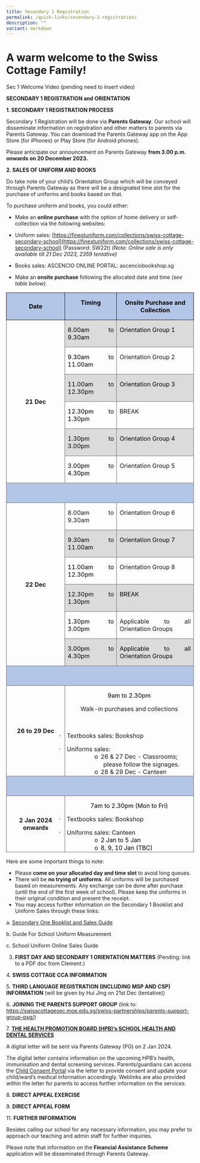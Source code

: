 ```yaml
---
title: Secondary 1 Registration
permalink: /quick-links/secondary-1-registration/
description: ""
variant: markdown
---
```



# **A warm welcome to the Swiss Cottage Family**!

Sec 1 Welcome Video (pending need to insert video)

**SECONDARY 1 REGISTRATION and ORIENTATION**

**1\. SECONDARY 1 REGISTRATION PROCESS**&nbsp;

Secondary 1 Registration will be done via **Parents Gateway**. Our school will disseminate information on registration and other matters to parents via Parents Gateway. You can download the Parents Gateway app on the App Store (for iPhones) or Play Store (for Android phones).

Please anticipate our announcement on Parents Gateway **from 3.00 p.m. onwards on 20 December 2023.**&nbsp;

**2\. SALES OF UNIFORM AND BOOKS**

Do take note of your child’s Orientation Group which will be conveyed through Parents Gateway as there will be a designated time slot for the purchase of uniforms and books based on that.

To purchase uniform and books, you could either:

*   Make an **online purchase** with the option of home delivery or self-collection via the following websites:

*   Uniform sales: [https://finestuniform.com/collections/swiss-cottage-secondary-school](https://finestuniform.com/collections/swiss-cottage-secondary-school) (Password: SW22t) _(Note: Online sale is only available till 21 Dec 2023, 2359 tentative)_
*   Books sales: ASCENCIO ONLINE PORTAL: ascenciobookshop.sg&nbsp;

*   Make an **onsite purchase** following the allocated date and time _(see table below)_.

<table style="border-collapse:collapse;border:none;mso-border-alt:solid #666666 .5pt;
 mso-border-themecolor:text1;mso-border-themetint:153;mso-yfti-tbllook:1184;
 mso-padding-alt:0in 5.4pt 0in 5.4pt" cellpadding="0" cellspacing="0" border="1" class="MsoTable15Grid4"><tbody><tr style="mso-yfti-irow:-1;mso-yfti-firstrow:yes;mso-yfti-lastfirstrow:yes"><td style="width:155.8pt;border:solid windowtext 1.0pt;mso-border-alt:
  solid windowtext .5pt;background:#B4C6E7;mso-background-themecolor:accent1;
  mso-background-themetint:102;padding:0in 5.4pt 0in 5.4pt" width="208"><p style="mso-margin-top-alt:auto;mso-margin-bottom-alt:
  auto;text-align:center;line-height:normal;mso-yfti-cnfc:5" align="center" class="MsoNormal"><b><span style="font-size:12.0pt;mso-fareast-font-family:&quot;Times New Roman&quot;;
  mso-bidi-font-family:Calibri;mso-bidi-theme-font:minor-latin;color:black;
  mso-themecolor:text1" lang="EN-GB">Date</span></b></p></td><td style="width:118.45pt;border:solid windowtext 1.0pt;
  border-left:none;mso-border-left-alt:solid windowtext .5pt;mso-border-alt:
  solid windowtext .5pt;background:#B4C6E7;mso-background-themecolor:accent1;
  mso-background-themetint:102;padding:0in 5.4pt 0in 5.4pt" valign="top" width="158"><p style="mso-margin-top-alt:auto;mso-margin-bottom-alt:
  auto;text-align:center;line-height:normal;mso-yfti-cnfc:1" align="center" class="MsoNormal"><b><span style="font-size:12.0pt;mso-fareast-font-family:&quot;Times New Roman&quot;;
  mso-bidi-font-family:Calibri;mso-bidi-theme-font:minor-latin;color:black;
  mso-themecolor:text1" lang="EN-GB">Timing</span></b></p></td><td style="width:193.25pt;border:solid windowtext 1.0pt;
  border-left:none;mso-border-left-alt:solid windowtext .5pt;mso-border-alt:
  solid windowtext .5pt;background:#B4C6E7;mso-background-themecolor:accent1;
  mso-background-themetint:102;padding:0in 5.4pt 0in 5.4pt" valign="top" width="258"><p style="mso-margin-top-alt:auto;mso-margin-bottom-alt:
  auto;text-align:center;line-height:normal;mso-yfti-cnfc:1" align="center" class="MsoNormal"><b><span style="font-size:12.0pt;mso-fareast-font-family:&quot;Times New Roman&quot;;
  mso-bidi-font-family:Calibri;mso-bidi-theme-font:minor-latin;color:black;
  mso-themecolor:text1" lang="EN-GB">Onsite Purchase and Collection</span></b></p></td></tr><tr style="mso-yfti-irow:0"><td style="width:155.8pt;border:solid #666666 1.0pt;
  mso-border-themecolor:text1;mso-border-themetint:153;border-top:none;
  mso-border-top-alt:solid windowtext .5pt;mso-border-alt:solid #666666 .5pt;
  mso-border-themecolor:text1;mso-border-themetint:153;mso-border-top-alt:solid windowtext .5pt;
  padding:0in 5.4pt 0in 5.4pt" rowspan="6" width="208"><p style="mso-margin-top-alt:auto;mso-margin-bottom-alt:
  auto;text-align:center;line-height:normal;mso-yfti-cnfc:68" align="center" class="MsoNormal"><b><span style="font-size:12.0pt;mso-fareast-font-family:&quot;Times New Roman&quot;;
  mso-bidi-font-family:Calibri;mso-bidi-theme-font:minor-latin" lang="EN-GB">21 Dec</span></b></p></td><td style="width:118.45pt;border-top:none;border-left:
  none;border-bottom:solid #666666 1.0pt;mso-border-bottom-themecolor:text1;
  mso-border-bottom-themetint:153;border-right:solid #666666 1.0pt;mso-border-right-themecolor:
  text1;mso-border-right-themetint:153;mso-border-top-alt:solid windowtext .5pt;
  mso-border-left-alt:solid #666666 .5pt;mso-border-left-themecolor:text1;
  mso-border-left-themetint:153;mso-border-alt:solid #666666 .5pt;mso-border-themecolor:
  text1;mso-border-themetint:153;mso-border-top-alt:solid windowtext .5pt;
  background:#DBDBDB;mso-background-themecolor:accent3;mso-background-themetint:
  102;padding:0in 5.4pt 0in 5.4pt" valign="top" width="158"><p style="mso-margin-top-alt:auto;mso-margin-bottom-alt:auto;
  text-align:justify;text-justify:inter-ideograph;line-height:normal;
  mso-yfti-cnfc:64" class="MsoNormal"><span style="font-size:12.0pt;mso-fareast-font-family:
  &quot;Times New Roman&quot;;mso-bidi-font-family:Calibri;mso-bidi-theme-font:minor-latin;
  color:black;mso-color-alt:windowtext" lang="EN-GB">8.00am to 9.30am</span><span style="font-size:12.0pt;mso-fareast-font-family:&quot;Times New Roman&quot;;
  mso-bidi-font-family:Calibri;mso-bidi-theme-font:minor-latin" lang="EN-GB"></span></p></td><td style="width:193.25pt;border-top:none;border-left:
  none;border-bottom:solid #666666 1.0pt;mso-border-bottom-themecolor:text1;
  mso-border-bottom-themetint:153;border-right:solid #666666 1.0pt;mso-border-right-themecolor:
  text1;mso-border-right-themetint:153;mso-border-top-alt:solid windowtext .5pt;
  mso-border-left-alt:solid #666666 .5pt;mso-border-left-themecolor:text1;
  mso-border-left-themetint:153;mso-border-alt:solid #666666 .5pt;mso-border-themecolor:
  text1;mso-border-themetint:153;mso-border-top-alt:solid windowtext .5pt;
  background:#DBDBDB;mso-background-themecolor:accent3;mso-background-themetint:
  102;padding:0in 5.4pt 0in 5.4pt" valign="top" width="258"><p style="mso-margin-top-alt:auto;mso-margin-bottom-alt:auto;
  text-align:justify;text-justify:inter-ideograph;line-height:normal;
  mso-yfti-cnfc:64" class="MsoNormal"><span style="font-size:12.0pt;mso-fareast-font-family:
  &quot;Times New Roman&quot;;mso-bidi-font-family:Calibri;mso-bidi-theme-font:minor-latin;
  color:black;mso-color-alt:windowtext" lang="EN-GB">Orientation Group 1</span><span style="font-size:12.0pt;mso-fareast-font-family:&quot;Times New Roman&quot;;
  mso-bidi-font-family:Calibri;mso-bidi-theme-font:minor-latin" lang="EN-GB"></span></p></td></tr><tr style="mso-yfti-irow:1"><td style="width:118.45pt;border-top:none;border-left:
  none;border-bottom:solid #666666 1.0pt;mso-border-bottom-themecolor:text1;
  mso-border-bottom-themetint:153;border-right:solid #666666 1.0pt;mso-border-right-themecolor:
  text1;mso-border-right-themetint:153;mso-border-top-alt:solid #666666 .5pt;
  mso-border-top-themecolor:text1;mso-border-top-themetint:153;mso-border-left-alt:
  solid #666666 .5pt;mso-border-left-themecolor:text1;mso-border-left-themetint:
  153;mso-border-alt:solid #666666 .5pt;mso-border-themecolor:text1;mso-border-themetint:
  153;padding:0in 5.4pt 0in 5.4pt" valign="top" width="158"><p style="mso-margin-top-alt:auto;mso-margin-bottom-alt:auto;
  text-align:justify;text-justify:inter-ideograph;line-height:normal" class="MsoNormal"><span style="mso-bidi-font-family:Calibri;mso-bidi-theme-font:minor-latin;
  color:black" lang="EN-GB">9.30am to 11.00am</span><span style="font-size:12.0pt;
  mso-fareast-font-family:&quot;Times New Roman&quot;;mso-bidi-font-family:Calibri;
  mso-bidi-theme-font:minor-latin" lang="EN-GB"></span></p></td><td style="width:193.25pt;border-top:none;border-left:
  none;border-bottom:solid #666666 1.0pt;mso-border-bottom-themecolor:text1;
  mso-border-bottom-themetint:153;border-right:solid #666666 1.0pt;mso-border-right-themecolor:
  text1;mso-border-right-themetint:153;mso-border-top-alt:solid #666666 .5pt;
  mso-border-top-themecolor:text1;mso-border-top-themetint:153;mso-border-left-alt:
  solid #666666 .5pt;mso-border-left-themecolor:text1;mso-border-left-themetint:
  153;mso-border-alt:solid #666666 .5pt;mso-border-themecolor:text1;mso-border-themetint:
  153;padding:0in 5.4pt 0in 5.4pt" valign="top" width="258"><p style="mso-margin-top-alt:auto;mso-margin-bottom-alt:auto;
  text-align:justify;text-justify:inter-ideograph;line-height:normal" class="MsoNormal"><span style="font-size:12.0pt;mso-fareast-font-family:&quot;Times New Roman&quot;;
  mso-bidi-font-family:Calibri;mso-bidi-theme-font:minor-latin" lang="EN-GB">Orientation Group 2</span></p></td></tr><tr style="mso-yfti-irow:2"><td style="width:118.45pt;border-top:none;border-left:
  none;border-bottom:solid #666666 1.0pt;mso-border-bottom-themecolor:text1;
  mso-border-bottom-themetint:153;border-right:solid #666666 1.0pt;mso-border-right-themecolor:
  text1;mso-border-right-themetint:153;mso-border-top-alt:solid #666666 .5pt;
  mso-border-top-themecolor:text1;mso-border-top-themetint:153;mso-border-left-alt:
  solid #666666 .5pt;mso-border-left-themecolor:text1;mso-border-left-themetint:
  153;mso-border-alt:solid #666666 .5pt;mso-border-themecolor:text1;mso-border-themetint:
  153;background:#DBDBDB;mso-background-themecolor:accent3;mso-background-themetint:
  102;padding:0in 5.4pt 0in 5.4pt" valign="top" width="158"><p style="mso-margin-top-alt:auto;mso-margin-bottom-alt:auto;
  text-align:justify;text-justify:inter-ideograph;line-height:normal;
  mso-yfti-cnfc:64" class="MsoNormal"><span style="mso-bidi-font-family:Calibri;
  mso-bidi-theme-font:minor-latin;color:black" lang="EN-GB">11.00am to 12.30pm</span><span style="font-size:12.0pt;mso-fareast-font-family:&quot;Times New Roman&quot;;
  mso-bidi-font-family:Calibri;mso-bidi-theme-font:minor-latin" lang="EN-GB"></span></p></td><td style="width:193.25pt;border-top:none;border-left:
  none;border-bottom:solid #666666 1.0pt;mso-border-bottom-themecolor:text1;
  mso-border-bottom-themetint:153;border-right:solid #666666 1.0pt;mso-border-right-themecolor:
  text1;mso-border-right-themetint:153;mso-border-top-alt:solid #666666 .5pt;
  mso-border-top-themecolor:text1;mso-border-top-themetint:153;mso-border-left-alt:
  solid #666666 .5pt;mso-border-left-themecolor:text1;mso-border-left-themetint:
  153;mso-border-alt:solid #666666 .5pt;mso-border-themecolor:text1;mso-border-themetint:
  153;background:#DBDBDB;mso-background-themecolor:accent3;mso-background-themetint:
  102;padding:0in 5.4pt 0in 5.4pt" valign="top" width="258"><p style="mso-margin-top-alt:auto;mso-margin-bottom-alt:auto;
  text-align:justify;text-justify:inter-ideograph;line-height:normal;
  mso-yfti-cnfc:64" class="MsoNormal"><span style="font-size:12.0pt;mso-fareast-font-family:
  &quot;Times New Roman&quot;;mso-bidi-font-family:Calibri;mso-bidi-theme-font:minor-latin;
  color:black;mso-color-alt:windowtext" lang="EN-GB">Orientation Group 3</span><span style="font-size:12.0pt;mso-fareast-font-family:&quot;Times New Roman&quot;;
  mso-bidi-font-family:Calibri;mso-bidi-theme-font:minor-latin" lang="EN-GB"></span></p></td></tr><tr style="mso-yfti-irow:3"><td style="width:118.45pt;border-top:none;border-left:
  none;border-bottom:solid #666666 1.0pt;mso-border-bottom-themecolor:text1;
  mso-border-bottom-themetint:153;border-right:solid #666666 1.0pt;mso-border-right-themecolor:
  text1;mso-border-right-themetint:153;mso-border-top-alt:solid #666666 .5pt;
  mso-border-top-themecolor:text1;mso-border-top-themetint:153;mso-border-left-alt:
  solid #666666 .5pt;mso-border-left-themecolor:text1;mso-border-left-themetint:
  153;mso-border-alt:solid #666666 .5pt;mso-border-themecolor:text1;mso-border-themetint:
  153;padding:0in 5.4pt 0in 5.4pt" valign="top" width="158"><p style="mso-margin-top-alt:auto;mso-margin-bottom-alt:auto;
  text-align:justify;text-justify:inter-ideograph;line-height:normal" class="MsoNormal"><span style="mso-bidi-font-family:Calibri;mso-bidi-theme-font:minor-latin;
  color:black" lang="EN-GB">12.30pm to 1.30pm</span><span style="font-size:12.0pt;
  mso-fareast-font-family:&quot;Times New Roman&quot;;mso-bidi-font-family:Calibri;
  mso-bidi-theme-font:minor-latin" lang="EN-GB"></span></p></td><td style="width:193.25pt;border-top:none;border-left:
  none;border-bottom:solid #666666 1.0pt;mso-border-bottom-themecolor:text1;
  mso-border-bottom-themetint:153;border-right:solid #666666 1.0pt;mso-border-right-themecolor:
  text1;mso-border-right-themetint:153;mso-border-top-alt:solid #666666 .5pt;
  mso-border-top-themecolor:text1;mso-border-top-themetint:153;mso-border-left-alt:
  solid #666666 .5pt;mso-border-left-themecolor:text1;mso-border-left-themetint:
  153;mso-border-alt:solid #666666 .5pt;mso-border-themecolor:text1;mso-border-themetint:
  153;padding:0in 5.4pt 0in 5.4pt" valign="top" width="258"><p style="mso-margin-top-alt:auto;mso-margin-bottom-alt:auto;
  text-align:justify;text-justify:inter-ideograph;line-height:normal" class="MsoNormal"><span style="font-size:12.0pt;mso-fareast-font-family:&quot;Times New Roman&quot;;
  mso-bidi-font-family:Calibri;mso-bidi-theme-font:minor-latin" lang="EN-GB">BREAK</span></p></td></tr><tr style="mso-yfti-irow:4"><td style="width:118.45pt;border-top:none;border-left:
  none;border-bottom:solid #666666 1.0pt;mso-border-bottom-themecolor:text1;
  mso-border-bottom-themetint:153;border-right:solid #666666 1.0pt;mso-border-right-themecolor:
  text1;mso-border-right-themetint:153;mso-border-top-alt:solid #666666 .5pt;
  mso-border-top-themecolor:text1;mso-border-top-themetint:153;mso-border-left-alt:
  solid #666666 .5pt;mso-border-left-themecolor:text1;mso-border-left-themetint:
  153;mso-border-alt:solid #666666 .5pt;mso-border-themecolor:text1;mso-border-themetint:
  153;background:#DBDBDB;mso-background-themecolor:accent3;mso-background-themetint:
  102;padding:0in 5.4pt 0in 5.4pt" valign="top" width="158"><p style="mso-margin-top-alt:auto;mso-margin-bottom-alt:auto;
  text-align:justify;text-justify:inter-ideograph;line-height:normal;
  mso-yfti-cnfc:64" class="MsoNormal"><span style="mso-bidi-font-family:Calibri;
  mso-bidi-theme-font:minor-latin;color:black" lang="EN-GB">1.30pm to 3.00pm</span><span style="font-size:12.0pt;mso-fareast-font-family:&quot;Times New Roman&quot;;
  mso-bidi-font-family:Calibri;mso-bidi-theme-font:minor-latin" lang="EN-GB"></span></p></td><td style="width:193.25pt;border-top:none;border-left:
  none;border-bottom:solid #666666 1.0pt;mso-border-bottom-themecolor:text1;
  mso-border-bottom-themetint:153;border-right:solid #666666 1.0pt;mso-border-right-themecolor:
  text1;mso-border-right-themetint:153;mso-border-top-alt:solid #666666 .5pt;
  mso-border-top-themecolor:text1;mso-border-top-themetint:153;mso-border-left-alt:
  solid #666666 .5pt;mso-border-left-themecolor:text1;mso-border-left-themetint:
  153;mso-border-alt:solid #666666 .5pt;mso-border-themecolor:text1;mso-border-themetint:
  153;background:#DBDBDB;mso-background-themecolor:accent3;mso-background-themetint:
  102;padding:0in 5.4pt 0in 5.4pt" valign="top" width="258"><p style="mso-margin-top-alt:auto;mso-margin-bottom-alt:auto;
  text-align:justify;text-justify:inter-ideograph;line-height:normal;
  mso-yfti-cnfc:64" class="MsoNormal"><span style="font-size:12.0pt;mso-fareast-font-family:
  &quot;Times New Roman&quot;;mso-bidi-font-family:Calibri;mso-bidi-theme-font:minor-latin;
  color:black;mso-color-alt:windowtext" lang="EN-GB">Orientation Group 4</span><span style="font-size:12.0pt;mso-fareast-font-family:&quot;Times New Roman&quot;;
  mso-bidi-font-family:Calibri;mso-bidi-theme-font:minor-latin" lang="EN-GB"></span></p></td></tr><tr style="mso-yfti-irow:5"><td style="width:118.45pt;border-top:none;border-left:
  none;border-bottom:solid #666666 1.0pt;mso-border-bottom-themecolor:text1;
  mso-border-bottom-themetint:153;border-right:solid #666666 1.0pt;mso-border-right-themecolor:
  text1;mso-border-right-themetint:153;mso-border-top-alt:solid #666666 .5pt;
  mso-border-top-themecolor:text1;mso-border-top-themetint:153;mso-border-left-alt:
  solid #666666 .5pt;mso-border-left-themecolor:text1;mso-border-left-themetint:
  153;mso-border-alt:solid #666666 .5pt;mso-border-themecolor:text1;mso-border-themetint:
  153;padding:0in 5.4pt 0in 5.4pt" valign="top" width="158"><p style="mso-margin-top-alt:auto;mso-margin-bottom-alt:auto;
  text-align:justify;text-justify:inter-ideograph;line-height:normal" class="MsoNormal"><span style="mso-bidi-font-family:Calibri;mso-bidi-theme-font:minor-latin;
  color:black" lang="EN-GB">3.00pm to 4.30pm</span><span style="font-size:12.0pt;
  mso-fareast-font-family:&quot;Times New Roman&quot;;mso-bidi-font-family:Calibri;
  mso-bidi-theme-font:minor-latin" lang="EN-GB"></span></p></td><td style="width:193.25pt;border-top:none;border-left:
  none;border-bottom:solid #666666 1.0pt;mso-border-bottom-themecolor:text1;
  mso-border-bottom-themetint:153;border-right:solid #666666 1.0pt;mso-border-right-themecolor:
  text1;mso-border-right-themetint:153;mso-border-top-alt:solid #666666 .5pt;
  mso-border-top-themecolor:text1;mso-border-top-themetint:153;mso-border-left-alt:
  solid #666666 .5pt;mso-border-left-themecolor:text1;mso-border-left-themetint:
  153;mso-border-alt:solid #666666 .5pt;mso-border-themecolor:text1;mso-border-themetint:
  153;padding:0in 5.4pt 0in 5.4pt" valign="top" width="258"><p style="mso-margin-top-alt:auto;mso-margin-bottom-alt:auto;
  text-align:justify;text-justify:inter-ideograph;line-height:normal" class="MsoNormal"><span style="font-size:12.0pt;mso-fareast-font-family:&quot;Times New Roman&quot;;
  mso-bidi-font-family:Calibri;mso-bidi-theme-font:minor-latin" lang="EN-GB">Orientation Group 5</span></p></td></tr><tr style="mso-yfti-irow:6"><td style="width:467.5pt;border:solid #666666 1.0pt;
  mso-border-themecolor:text1;mso-border-themetint:153;border-top:none;
  mso-border-top-alt:solid #666666 .5pt;mso-border-top-themecolor:text1;
  mso-border-top-themetint:153;mso-border-alt:solid #666666 .5pt;mso-border-themecolor:
  text1;mso-border-themetint:153;background:#B4C6E7;mso-background-themecolor:
  accent1;mso-background-themetint:102;padding:0in 5.4pt 0in 5.4pt" colspan="3" width="623"><p style="mso-margin-top-alt:auto;mso-margin-bottom-alt:
  auto;text-align:center;line-height:normal;mso-yfti-cnfc:68" align="center" class="MsoNormal"><b><span style="font-size:12.0pt;mso-fareast-font-family:&quot;Times New Roman&quot;;
  mso-bidi-font-family:Calibri;mso-bidi-theme-font:minor-latin" lang="EN-GB">&nbsp;</span></b></p></td></tr><tr style="mso-yfti-irow:7"><td style="width:155.8pt;border:solid #666666 1.0pt;
  mso-border-themecolor:text1;mso-border-themetint:153;border-top:none;
  mso-border-top-alt:solid #666666 .5pt;mso-border-top-themecolor:text1;
  mso-border-top-themetint:153;mso-border-alt:solid #666666 .5pt;mso-border-themecolor:
  text1;mso-border-themetint:153;padding:0in 5.4pt 0in 5.4pt" rowspan="6" width="208"><p style="mso-margin-top-alt:auto;mso-margin-bottom-alt:
  auto;text-align:center;line-height:normal;mso-yfti-cnfc:4" align="center" class="MsoNormal"><b><span style="font-size:12.0pt;mso-fareast-font-family:&quot;Times New Roman&quot;;
  mso-bidi-font-family:Calibri;mso-bidi-theme-font:minor-latin" lang="EN-GB">22 Dec</span></b></p></td><td style="width:118.45pt;border-top:none;border-left:
  none;border-bottom:solid #666666 1.0pt;mso-border-bottom-themecolor:text1;
  mso-border-bottom-themetint:153;border-right:solid #666666 1.0pt;mso-border-right-themecolor:
  text1;mso-border-right-themetint:153;mso-border-top-alt:solid #666666 .5pt;
  mso-border-top-themecolor:text1;mso-border-top-themetint:153;mso-border-left-alt:
  solid #666666 .5pt;mso-border-left-themecolor:text1;mso-border-left-themetint:
  153;mso-border-alt:solid #666666 .5pt;mso-border-themecolor:text1;mso-border-themetint:
  153;padding:0in 5.4pt 0in 5.4pt" valign="top" width="158"><p style="mso-margin-top-alt:auto;mso-margin-bottom-alt:auto;
  text-align:justify;text-justify:inter-ideograph;line-height:normal" class="MsoNormal"><span style="font-size:12.0pt;mso-fareast-font-family:&quot;Times New Roman&quot;;
  mso-bidi-font-family:Calibri;mso-bidi-theme-font:minor-latin" lang="EN-GB">8.00am to 9.30am</span></p></td><td style="width:193.25pt;border-top:none;border-left:
  none;border-bottom:solid #666666 1.0pt;mso-border-bottom-themecolor:text1;
  mso-border-bottom-themetint:153;border-right:solid #666666 1.0pt;mso-border-right-themecolor:
  text1;mso-border-right-themetint:153;mso-border-top-alt:solid #666666 .5pt;
  mso-border-top-themecolor:text1;mso-border-top-themetint:153;mso-border-left-alt:
  solid #666666 .5pt;mso-border-left-themecolor:text1;mso-border-left-themetint:
  153;mso-border-alt:solid #666666 .5pt;mso-border-themecolor:text1;mso-border-themetint:
  153;padding:0in 5.4pt 0in 5.4pt" valign="top" width="258"><p style="mso-margin-top-alt:auto;mso-margin-bottom-alt:auto;
  text-align:justify;text-justify:inter-ideograph;line-height:normal" class="MsoNormal"><span style="font-size:12.0pt;mso-fareast-font-family:&quot;Times New Roman&quot;;
  mso-bidi-font-family:Calibri;mso-bidi-theme-font:minor-latin" lang="EN-GB">Orientation Group 6</span></p></td></tr><tr style="mso-yfti-irow:8"><td style="width:118.45pt;border-top:none;border-left:
  none;border-bottom:solid #666666 1.0pt;mso-border-bottom-themecolor:text1;
  mso-border-bottom-themetint:153;border-right:solid #666666 1.0pt;mso-border-right-themecolor:
  text1;mso-border-right-themetint:153;mso-border-top-alt:solid #666666 .5pt;
  mso-border-top-themecolor:text1;mso-border-top-themetint:153;mso-border-left-alt:
  solid #666666 .5pt;mso-border-left-themecolor:text1;mso-border-left-themetint:
  153;mso-border-alt:solid #666666 .5pt;mso-border-themecolor:text1;mso-border-themetint:
  153;background:#DBDBDB;mso-background-themecolor:accent3;mso-background-themetint:
  102;padding:0in 5.4pt 0in 5.4pt" valign="top" width="158"><p style="mso-margin-top-alt:auto;mso-margin-bottom-alt:auto;
  text-align:justify;text-justify:inter-ideograph;line-height:normal;
  mso-yfti-cnfc:64" class="MsoNormal"><span style="mso-bidi-font-family:Calibri;
  mso-bidi-theme-font:minor-latin;color:black" lang="EN-GB">9.30am to 11.00am</span><span style="font-size:12.0pt;mso-fareast-font-family:&quot;Times New Roman&quot;;
  mso-bidi-font-family:Calibri;mso-bidi-theme-font:minor-latin" lang="EN-GB"></span></p></td><td style="width:193.25pt;border-top:none;border-left:
  none;border-bottom:solid #666666 1.0pt;mso-border-bottom-themecolor:text1;
  mso-border-bottom-themetint:153;border-right:solid #666666 1.0pt;mso-border-right-themecolor:
  text1;mso-border-right-themetint:153;mso-border-top-alt:solid #666666 .5pt;
  mso-border-top-themecolor:text1;mso-border-top-themetint:153;mso-border-left-alt:
  solid #666666 .5pt;mso-border-left-themecolor:text1;mso-border-left-themetint:
  153;mso-border-alt:solid #666666 .5pt;mso-border-themecolor:text1;mso-border-themetint:
  153;background:#DBDBDB;mso-background-themecolor:accent3;mso-background-themetint:
  102;padding:0in 5.4pt 0in 5.4pt" valign="top" width="258"><p style="mso-margin-top-alt:auto;mso-margin-bottom-alt:auto;
  text-align:justify;text-justify:inter-ideograph;line-height:normal;
  mso-yfti-cnfc:64" class="MsoNormal"><span style="font-size:12.0pt;mso-fareast-font-family:
  &quot;Times New Roman&quot;;mso-bidi-font-family:Calibri;mso-bidi-theme-font:minor-latin;
  color:black;mso-color-alt:windowtext" lang="EN-GB">Orientation Group 7</span><span style="font-size:12.0pt;mso-fareast-font-family:&quot;Times New Roman&quot;;
  mso-bidi-font-family:Calibri;mso-bidi-theme-font:minor-latin" lang="EN-GB"></span></p></td></tr><tr style="mso-yfti-irow:9"><td style="width:118.45pt;border-top:none;border-left:
  none;border-bottom:solid #666666 1.0pt;mso-border-bottom-themecolor:text1;
  mso-border-bottom-themetint:153;border-right:solid #666666 1.0pt;mso-border-right-themecolor:
  text1;mso-border-right-themetint:153;mso-border-top-alt:solid #666666 .5pt;
  mso-border-top-themecolor:text1;mso-border-top-themetint:153;mso-border-left-alt:
  solid #666666 .5pt;mso-border-left-themecolor:text1;mso-border-left-themetint:
  153;mso-border-alt:solid #666666 .5pt;mso-border-themecolor:text1;mso-border-themetint:
  153;padding:0in 5.4pt 0in 5.4pt" valign="top" width="158"><p style="mso-margin-top-alt:auto;mso-margin-bottom-alt:auto;
  text-align:justify;text-justify:inter-ideograph;line-height:normal" class="MsoNormal"><span style="mso-bidi-font-family:Calibri;mso-bidi-theme-font:minor-latin;
  color:black" lang="EN-GB">11.00am to 12.30pm</span><span style="font-size:12.0pt;
  mso-fareast-font-family:&quot;Times New Roman&quot;;mso-bidi-font-family:Calibri;
  mso-bidi-theme-font:minor-latin" lang="EN-GB"></span></p></td><td style="width:193.25pt;border-top:none;border-left:
  none;border-bottom:solid #666666 1.0pt;mso-border-bottom-themecolor:text1;
  mso-border-bottom-themetint:153;border-right:solid #666666 1.0pt;mso-border-right-themecolor:
  text1;mso-border-right-themetint:153;mso-border-top-alt:solid #666666 .5pt;
  mso-border-top-themecolor:text1;mso-border-top-themetint:153;mso-border-left-alt:
  solid #666666 .5pt;mso-border-left-themecolor:text1;mso-border-left-themetint:
  153;mso-border-alt:solid #666666 .5pt;mso-border-themecolor:text1;mso-border-themetint:
  153;padding:0in 5.4pt 0in 5.4pt" valign="top" width="258"><p style="mso-margin-top-alt:auto;mso-margin-bottom-alt:auto;
  text-align:justify;text-justify:inter-ideograph;line-height:normal" class="MsoNormal"><span style="font-size:12.0pt;mso-fareast-font-family:&quot;Times New Roman&quot;;
  mso-bidi-font-family:Calibri;mso-bidi-theme-font:minor-latin" lang="EN-GB">Orientation Group 8</span></p></td></tr><tr style="mso-yfti-irow:10"><td style="width:118.45pt;border-top:none;border-left:
  none;border-bottom:solid #666666 1.0pt;mso-border-bottom-themecolor:text1;
  mso-border-bottom-themetint:153;border-right:solid #666666 1.0pt;mso-border-right-themecolor:
  text1;mso-border-right-themetint:153;mso-border-top-alt:solid #666666 .5pt;
  mso-border-top-themecolor:text1;mso-border-top-themetint:153;mso-border-left-alt:
  solid #666666 .5pt;mso-border-left-themecolor:text1;mso-border-left-themetint:
  153;mso-border-alt:solid #666666 .5pt;mso-border-themecolor:text1;mso-border-themetint:
  153;background:#DBDBDB;mso-background-themecolor:accent3;mso-background-themetint:
  102;padding:0in 5.4pt 0in 5.4pt" valign="top" width="158"><p style="mso-margin-top-alt:auto;mso-margin-bottom-alt:auto;
  text-align:justify;text-justify:inter-ideograph;line-height:normal;
  mso-yfti-cnfc:64" class="MsoNormal"><span style="mso-bidi-font-family:Calibri;
  mso-bidi-theme-font:minor-latin;color:black" lang="EN-GB">12.30pm to 1.30pm</span><span style="font-size:12.0pt;mso-fareast-font-family:&quot;Times New Roman&quot;;
  mso-bidi-font-family:Calibri;mso-bidi-theme-font:minor-latin" lang="EN-GB"></span></p></td><td style="width:193.25pt;border-top:none;border-left:
  none;border-bottom:solid #666666 1.0pt;mso-border-bottom-themecolor:text1;
  mso-border-bottom-themetint:153;border-right:solid #666666 1.0pt;mso-border-right-themecolor:
  text1;mso-border-right-themetint:153;mso-border-top-alt:solid #666666 .5pt;
  mso-border-top-themecolor:text1;mso-border-top-themetint:153;mso-border-left-alt:
  solid #666666 .5pt;mso-border-left-themecolor:text1;mso-border-left-themetint:
  153;mso-border-alt:solid #666666 .5pt;mso-border-themecolor:text1;mso-border-themetint:
  153;background:#DBDBDB;mso-background-themecolor:accent3;mso-background-themetint:
  102;padding:0in 5.4pt 0in 5.4pt" valign="top" width="258"><p style="mso-margin-top-alt:auto;mso-margin-bottom-alt:auto;
  text-align:justify;text-justify:inter-ideograph;line-height:normal;
  mso-yfti-cnfc:64" class="MsoNormal"><span style="font-size:12.0pt;mso-fareast-font-family:
  &quot;Times New Roman&quot;;mso-bidi-font-family:Calibri;mso-bidi-theme-font:minor-latin;
  color:black;mso-color-alt:windowtext" lang="EN-GB">BREAK</span><span style="font-size:12.0pt;mso-fareast-font-family:&quot;Times New Roman&quot;;mso-bidi-font-family:
  Calibri;mso-bidi-theme-font:minor-latin" lang="EN-GB"></span></p></td></tr><tr style="mso-yfti-irow:11"><td style="width:118.45pt;border-top:none;border-left:
  none;border-bottom:solid #666666 1.0pt;mso-border-bottom-themecolor:text1;
  mso-border-bottom-themetint:153;border-right:solid #666666 1.0pt;mso-border-right-themecolor:
  text1;mso-border-right-themetint:153;mso-border-top-alt:solid #666666 .5pt;
  mso-border-top-themecolor:text1;mso-border-top-themetint:153;mso-border-left-alt:
  solid #666666 .5pt;mso-border-left-themecolor:text1;mso-border-left-themetint:
  153;mso-border-alt:solid #666666 .5pt;mso-border-themecolor:text1;mso-border-themetint:
  153;padding:0in 5.4pt 0in 5.4pt" valign="top" width="158"><p style="mso-margin-top-alt:auto;mso-margin-bottom-alt:auto;
  text-align:justify;text-justify:inter-ideograph;line-height:normal" class="MsoNormal"><span style="mso-bidi-font-family:Calibri;mso-bidi-theme-font:minor-latin;
  color:black" lang="EN-GB">1.30pm to 3.00pm</span><span style="font-size:12.0pt;
  mso-fareast-font-family:&quot;Times New Roman&quot;;mso-bidi-font-family:Calibri;
  mso-bidi-theme-font:minor-latin" lang="EN-GB"></span></p></td><td style="width:193.25pt;border-top:none;border-left:
  none;border-bottom:solid #666666 1.0pt;mso-border-bottom-themecolor:text1;
  mso-border-bottom-themetint:153;border-right:solid #666666 1.0pt;mso-border-right-themecolor:
  text1;mso-border-right-themetint:153;mso-border-top-alt:solid #666666 .5pt;
  mso-border-top-themecolor:text1;mso-border-top-themetint:153;mso-border-left-alt:
  solid #666666 .5pt;mso-border-left-themecolor:text1;mso-border-left-themetint:
  153;mso-border-alt:solid #666666 .5pt;mso-border-themecolor:text1;mso-border-themetint:
  153;padding:0in 5.4pt 0in 5.4pt" valign="top" width="258"><p style="mso-margin-top-alt:auto;mso-margin-bottom-alt:auto;
  text-align:justify;text-justify:inter-ideograph;line-height:normal" class="MsoNormal"><span style="font-size:12.0pt;mso-fareast-font-family:&quot;Times New Roman&quot;;
  mso-bidi-font-family:Calibri;mso-bidi-theme-font:minor-latin" lang="EN-GB">Applicable to all Orientation Groups</span></p></td></tr><tr style="mso-yfti-irow:12"><td style="width:118.45pt;border-top:none;border-left:
  none;border-bottom:solid #666666 1.0pt;mso-border-bottom-themecolor:text1;
  mso-border-bottom-themetint:153;border-right:solid #666666 1.0pt;mso-border-right-themecolor:
  text1;mso-border-right-themetint:153;mso-border-top-alt:solid #666666 .5pt;
  mso-border-top-themecolor:text1;mso-border-top-themetint:153;mso-border-left-alt:
  solid #666666 .5pt;mso-border-left-themecolor:text1;mso-border-left-themetint:
  153;mso-border-alt:solid #666666 .5pt;mso-border-themecolor:text1;mso-border-themetint:
  153;background:#DBDBDB;mso-background-themecolor:accent3;mso-background-themetint:
  102;padding:0in 5.4pt 0in 5.4pt" valign="top" width="158"><p style="mso-margin-top-alt:auto;mso-margin-bottom-alt:auto;
  text-align:justify;text-justify:inter-ideograph;line-height:normal;
  mso-yfti-cnfc:64" class="MsoNormal"><span style="mso-bidi-font-family:Calibri;
  mso-bidi-theme-font:minor-latin;color:black" lang="EN-GB">3.00pm to 4.30pm</span><span style="font-size:12.0pt;mso-fareast-font-family:&quot;Times New Roman&quot;;
  mso-bidi-font-family:Calibri;mso-bidi-theme-font:minor-latin" lang="EN-GB"></span></p></td><td style="width:193.25pt;border-top:none;border-left:
  none;border-bottom:solid #666666 1.0pt;mso-border-bottom-themecolor:text1;
  mso-border-bottom-themetint:153;border-right:solid #666666 1.0pt;mso-border-right-themecolor:
  text1;mso-border-right-themetint:153;mso-border-top-alt:solid #666666 .5pt;
  mso-border-top-themecolor:text1;mso-border-top-themetint:153;mso-border-left-alt:
  solid #666666 .5pt;mso-border-left-themecolor:text1;mso-border-left-themetint:
  153;mso-border-alt:solid #666666 .5pt;mso-border-themecolor:text1;mso-border-themetint:
  153;background:#DBDBDB;mso-background-themecolor:accent3;mso-background-themetint:
  102;padding:0in 5.4pt 0in 5.4pt" valign="top" width="258"><p style="mso-margin-top-alt:auto;mso-margin-bottom-alt:auto;
  text-align:justify;text-justify:inter-ideograph;line-height:normal;
  mso-yfti-cnfc:64" class="MsoNormal"><span style="font-size:12.0pt;mso-fareast-font-family:
  &quot;Times New Roman&quot;;mso-bidi-font-family:Calibri;mso-bidi-theme-font:minor-latin;
  color:black;mso-color-alt:windowtext" lang="EN-GB">Applicable to all Orientation Groups</span><span style="font-size:12.0pt;mso-fareast-font-family:&quot;Times New Roman&quot;;
  mso-bidi-font-family:Calibri;mso-bidi-theme-font:minor-latin" lang="EN-GB"></span></p></td></tr><tr style="mso-yfti-irow:13"><td style="width:467.5pt;border:solid #666666 1.0pt;
  mso-border-themecolor:text1;mso-border-themetint:153;border-top:none;
  mso-border-top-alt:solid #666666 .5pt;mso-border-top-themecolor:text1;
  mso-border-top-themetint:153;mso-border-alt:solid #666666 .5pt;mso-border-themecolor:
  text1;mso-border-themetint:153;background:#B4C6E7;mso-background-themecolor:
  accent1;mso-background-themetint:102;padding:0in 5.4pt 0in 5.4pt" colspan="3" width="623"><p style="mso-margin-top-alt:auto;mso-margin-bottom-alt:
  auto;text-align:center;line-height:normal;mso-yfti-cnfc:4" align="center" class="MsoNormal"><b><span style="font-size:12.0pt;mso-fareast-font-family:&quot;Times New Roman&quot;;
  mso-bidi-font-family:Calibri;mso-bidi-theme-font:minor-latin" lang="EN-GB">&nbsp;</span></b></p></td></tr><tr style="mso-yfti-irow:14"><td style="width:155.8pt;border:solid #666666 1.0pt;mso-border-themecolor:
  text1;mso-border-themetint:153;border-top:none;mso-border-top-alt:solid #666666 .5pt;
  mso-border-top-themecolor:text1;mso-border-top-themetint:153;mso-border-alt:
  solid #666666 .5pt;mso-border-themecolor:text1;mso-border-themetint:153;
  padding:0in 5.4pt 0in 5.4pt" width="208"><p style="mso-margin-top-alt:auto;mso-margin-bottom-alt:
  auto;text-align:center;line-height:normal;mso-yfti-cnfc:68" align="center" class="MsoNormal"><b><span style="font-size:12.0pt;mso-fareast-font-family:&quot;Times New Roman&quot;;
  mso-bidi-font-family:Calibri;mso-bidi-theme-font:minor-latin" lang="EN-GB">26 to 29 Dec</span></b></p></td><td style="width:311.7pt;border-top:none;
  border-left:none;border-bottom:solid #666666 1.0pt;mso-border-bottom-themecolor:
  text1;mso-border-bottom-themetint:153;border-right:solid #666666 1.0pt;
  mso-border-right-themecolor:text1;mso-border-right-themetint:153;mso-border-top-alt:
  solid #666666 .5pt;mso-border-top-themecolor:text1;mso-border-top-themetint:
  153;mso-border-left-alt:solid #666666 .5pt;mso-border-left-themecolor:text1;
  mso-border-left-themetint:153;mso-border-alt:solid #666666 .5pt;mso-border-themecolor:
  text1;mso-border-themetint:153;padding:0in 5.4pt 0in 5.4pt" valign="top" colspan="2" width="416"><p style="margin-bottom:0in;text-align:center;
  line-height:normal;mso-yfti-cnfc:64" align="center" class="MsoNormal"><span style="mso-bidi-font-family:
  Calibri;mso-bidi-theme-font:minor-latin;color:black" lang="EN-GB">9am to 2.30pm</span></p><p style="margin-bottom:0in;text-align:center;
  line-height:normal;mso-yfti-cnfc:64" align="center" class="MsoNormal"><span style="font-size:12.0pt;
  mso-fareast-font-family:&quot;Times New Roman&quot;;mso-bidi-font-family:Calibri;
  mso-bidi-theme-font:minor-latin" lang="EN-GB">Walk-in purchases and collections</span></p><p style="margin-bottom:0in;text-align:center;
  line-height:normal;mso-yfti-cnfc:64" align="center" class="MsoNormal"><span style="font-size:12.0pt;
  mso-fareast-font-family:&quot;Times New Roman&quot;;mso-bidi-font-family:Calibri;
  mso-bidi-theme-font:minor-latin" lang="EN-GB">&nbsp;</span></p><p style="margin-bottom:0in;mso-add-space:
  auto;text-indent:-.25in;line-height:normal;mso-list:l1 level1 lfo4;
  mso-yfti-cnfc:64" class="MsoListParagraphCxSpFirst"><span style="font-size:
  12.0pt;font-family:Symbol;mso-fareast-font-family:Symbol;mso-bidi-font-family:
  Symbol" lang="EN-GB"><span style="mso-list:Ignore">·<span style="font:7.0pt &quot;Times New Roman&quot;">&nbsp;&nbsp;&nbsp;&nbsp;&nbsp;&nbsp; </span></span></span><span style="font-size:12.0pt;
  mso-fareast-font-family:&quot;Times New Roman&quot;;mso-bidi-font-family:Calibri;
  mso-bidi-theme-font:minor-latin" lang="EN-GB">Textbooks sales: Bookshop</span></p><p style="margin-bottom:0in;mso-add-space:
  auto;text-indent:-.25in;line-height:normal;mso-list:l1 level1 lfo4;
  mso-yfti-cnfc:64" class="MsoListParagraphCxSpMiddle"><span style="font-size:
  12.0pt;font-family:Symbol;mso-fareast-font-family:Symbol;mso-bidi-font-family:
  Symbol" lang="EN-GB"><span style="mso-list:Ignore">·<span style="font:7.0pt &quot;Times New Roman&quot;">&nbsp;&nbsp;&nbsp;&nbsp;&nbsp;&nbsp; </span></span></span><span style="font-size:12.0pt;
  mso-fareast-font-family:&quot;Times New Roman&quot;;mso-bidi-font-family:Calibri;
  mso-bidi-theme-font:minor-latin" lang="EN-GB">Uniforms sales:</span></p><p style="margin-top:0in;margin-right:0in;
  margin-bottom:0in;margin-left:1.0in;mso-add-space:auto;text-indent:-.25in;
  line-height:normal;mso-list:l1 level2 lfo4;mso-yfti-cnfc:64" class="MsoListParagraphCxSpMiddle"><span style="font-size:12.0pt;font-family:&quot;Courier New&quot;;mso-fareast-font-family:
  &quot;Courier New&quot;" lang="EN-GB"><span style="mso-list:Ignore">o<span style="font:7.0pt &quot;Times New Roman&quot;">&nbsp;&nbsp; </span></span></span><span style="font-size:12.0pt;
  mso-fareast-font-family:&quot;Times New Roman&quot;;mso-bidi-font-family:Calibri;
  mso-bidi-theme-font:minor-latin" lang="EN-GB">26 &amp; 27 Dec - Classrooms; please follow the signages.</span></p><p style="margin-top:0in;margin-right:0in;
  margin-bottom:0in;margin-left:1.0in;mso-add-space:auto;text-indent:-.25in;
  line-height:normal;mso-list:l1 level2 lfo4;mso-yfti-cnfc:64" class="MsoListParagraphCxSpLast"><span style="font-size:12.0pt;font-family:&quot;Courier New&quot;;mso-fareast-font-family:
  &quot;Courier New&quot;" lang="EN-GB"><span style="mso-list:Ignore">o<span style="font:7.0pt &quot;Times New Roman&quot;">&nbsp;&nbsp; </span></span></span><span style="font-size:12.0pt;
  mso-fareast-font-family:&quot;Times New Roman&quot;;mso-bidi-font-family:Calibri;
  mso-bidi-theme-font:minor-latin" lang="EN-GB">28 &amp; 29 Dec - Canteen</span></p></td></tr><tr style="mso-yfti-irow:15"><td style="width:467.5pt;border:solid #666666 1.0pt;
  mso-border-themecolor:text1;mso-border-themetint:153;border-top:none;
  mso-border-top-alt:solid #666666 .5pt;mso-border-top-themecolor:text1;
  mso-border-top-themetint:153;mso-border-alt:solid #666666 .5pt;mso-border-themecolor:
  text1;mso-border-themetint:153;background:#B4C6E7;mso-background-themecolor:
  accent1;mso-background-themetint:102;padding:0in 5.4pt 0in 5.4pt" colspan="3" width="623"><p style="mso-margin-top-alt:auto;mso-margin-bottom-alt:
  auto;text-align:center;line-height:normal;mso-yfti-cnfc:4" align="center" class="MsoNormal"><b><span style="font-size:12.0pt;mso-fareast-font-family:&quot;Times New Roman&quot;;
  mso-bidi-font-family:Calibri;mso-bidi-theme-font:minor-latin" lang="EN-GB">&nbsp;</span></b></p></td></tr><tr style="mso-yfti-irow:16;mso-yfti-lastrow:yes"><td style="width:155.8pt;border:solid #666666 1.0pt;mso-border-themecolor:
  text1;mso-border-themetint:153;border-top:none;mso-border-top-alt:solid #666666 .5pt;
  mso-border-top-themecolor:text1;mso-border-top-themetint:153;mso-border-alt:
  solid #666666 .5pt;mso-border-themecolor:text1;mso-border-themetint:153;
  padding:0in 5.4pt 0in 5.4pt" width="208"><p style="mso-margin-top-alt:auto;mso-margin-bottom-alt:
  auto;text-align:center;line-height:normal;mso-yfti-cnfc:68" align="center" class="MsoNormal"><b><span style="font-size:12.0pt;mso-fareast-font-family:&quot;Times New Roman&quot;;
  mso-bidi-font-family:Calibri;mso-bidi-theme-font:minor-latin" lang="EN-GB">2 Jan 2024 onwards</span></b></p></td><td style="width:311.7pt;border-top:none;
  border-left:none;border-bottom:solid #666666 1.0pt;mso-border-bottom-themecolor:
  text1;mso-border-bottom-themetint:153;border-right:solid #666666 1.0pt;
  mso-border-right-themecolor:text1;mso-border-right-themetint:153;mso-border-top-alt:
  solid #666666 .5pt;mso-border-top-themecolor:text1;mso-border-top-themetint:
  153;mso-border-left-alt:solid #666666 .5pt;mso-border-left-themecolor:text1;
  mso-border-left-themetint:153;mso-border-alt:solid #666666 .5pt;mso-border-themecolor:
  text1;mso-border-themetint:153;padding:0in 5.4pt 0in 5.4pt" valign="top" colspan="2" width="416"><p style="mso-margin-top-alt:auto;mso-margin-bottom-alt:
  auto;text-align:center;line-height:normal;mso-yfti-cnfc:64" align="center" class="MsoNormal"><span style="mso-bidi-font-family:Calibri;mso-bidi-theme-font:minor-latin;
  color:black" lang="EN-GB">7am to 2.30pm (Mon to Fri)</span></p><p style="margin-bottom:0in;mso-add-space:
  auto;text-indent:-.25in;line-height:normal;mso-list:l1 level1 lfo4;
  mso-yfti-cnfc:64" class="MsoListParagraphCxSpFirst"><span style="font-size:
  12.0pt;font-family:Symbol;mso-fareast-font-family:Symbol;mso-bidi-font-family:
  Symbol" lang="EN-GB"><span style="mso-list:Ignore">·<span style="font:7.0pt &quot;Times New Roman&quot;">&nbsp;&nbsp;&nbsp;&nbsp;&nbsp;&nbsp; </span></span></span><span style="font-size:12.0pt;
  mso-fareast-font-family:&quot;Times New Roman&quot;;mso-bidi-font-family:Calibri;
  mso-bidi-theme-font:minor-latin" lang="EN-GB">Textbooks sales: Bookshop</span></p><p style="margin-bottom:0in;mso-add-space:
  auto;text-indent:-.25in;line-height:normal;mso-list:l1 level1 lfo4;
  mso-yfti-cnfc:64" class="MsoListParagraphCxSpMiddle"><span style="font-size:
  12.0pt;font-family:Symbol;mso-fareast-font-family:Symbol;mso-bidi-font-family:
  Symbol" lang="EN-GB"><span style="mso-list:Ignore">·<span style="font:7.0pt &quot;Times New Roman&quot;">&nbsp;&nbsp;&nbsp;&nbsp;&nbsp;&nbsp; </span></span></span><span style="font-size:12.0pt;
  mso-fareast-font-family:&quot;Times New Roman&quot;;mso-bidi-font-family:Calibri;
  mso-bidi-theme-font:minor-latin" lang="EN-GB">Uniforms sales: Canteen</span></p><p style="margin-top:0in;margin-right:0in;
  margin-bottom:0in;margin-left:1.0in;mso-add-space:auto;text-indent:-.25in;
  line-height:normal;mso-list:l1 level2 lfo4;mso-yfti-cnfc:64" class="MsoListParagraphCxSpMiddle"><span style="font-size:12.0pt;font-family:&quot;Courier New&quot;;mso-fareast-font-family:
  &quot;Courier New&quot;" lang="EN-GB"><span style="mso-list:Ignore">o<span style="font:7.0pt &quot;Times New Roman&quot;">&nbsp;&nbsp; </span></span></span><span style="mso-bidi-font-family:
  Calibri;mso-bidi-theme-font:minor-latin;color:black" lang="EN-GB">2 Jan to 5 Jan</span><span style="font-size:12.0pt;mso-fareast-font-family:&quot;Times New Roman&quot;;
  mso-bidi-font-family:Calibri;mso-bidi-theme-font:minor-latin" lang="EN-GB"></span></p><p style="margin-top:0in;margin-right:0in;
  margin-bottom:0in;margin-left:1.0in;mso-add-space:auto;text-indent:-.25in;
  line-height:normal;mso-list:l1 level2 lfo4;mso-yfti-cnfc:64" class="MsoListParagraphCxSpLast"><span style="font-size:12.0pt;font-family:&quot;Courier New&quot;;mso-fareast-font-family:
  &quot;Courier New&quot;" lang="EN-GB"><span style="mso-list:Ignore">o<span style="font:7.0pt &quot;Times New Roman&quot;">&nbsp;&nbsp; </span></span></span><span style="mso-bidi-font-family:
  Calibri;mso-bidi-theme-font:minor-latin;color:black" lang="EN-GB">8, 9, 10 Jan (TBC)</span><span style="font-size:12.0pt;mso-fareast-font-family:&quot;Times New Roman&quot;;
  mso-bidi-font-family:Calibri;mso-bidi-theme-font:minor-latin" lang="EN-GB"></span></p></td></tr></tbody></table>

Here are some important things to note:

*   Please **come on your allocated day and time slot** to avoid long queues.
*   There will be **no trying of uniforms**. All uniforms will be purchased based on measurements. Any exchange can be done after purchase (until the end of the first week of school). Please keep the uniforms in their original condition and present the receipt.
*   You may access further information on the Secondary 1 Booklist and Uniform Sales through these links:&nbsp;

a.  [Secondary One Booklist and Sales Guide](/files/Secondary%201%20Registration/Swiss_Cottage_Secondary_School_Booklist_2024_FINAL_Sec_1__14_Dec_.pdf)

b. Guide For School Uniform Measurement

c.  School Uniform Online Sales Guide



3. **FIRST DAY AND SECONDARY 1 ORIENTATION MATTERS** (Pending: link to a PDF doc from Clement.)

4\. **SWISS COTTAGE CCA INFORMATION**&nbsp;

5\. **THIRD LANGUAGE REGISTRATION (INCLUDING MSP AND CSP) INFORMATION** (will be given by Hui Jing on 21st Dec (tentative))

6\. **JOINING THE PARENTS SUPPORT GROUP** (link to: https://swisscottagesec.moe.edu.sg/swiss-partnerships/parents-support-group-psg/)

7\. [**THE HEALTH PROMOTION BOARD (HPB)’s SCHOOL HEALTH AND DENTAL SERVICES**](file:///C:/wp-content/uploads/2021/12/HPB_22.12.21_Letter-to-S1-Parents_Final3.pdf)

A digital letter will be sent via Parents Gateway (PG) on 2 Jan 2024.

The digital letter contains information on the upcoming HPB’s health, immunisation and dental screening services. Parents/guardians can access the [Child Consent Portal](https://childconsent.hpb.gov.sg/) via the letter to provide consent and update your child/ward’s medical information accordingly. Weblinks are also provided within the letter for parents to access further information on the services.

8\. **DIRECT APPEAL EXERCISE**

9\. **DIRECT APPEAL FORM**

11\. **FURTHER INFORMATION**&nbsp;

Besides calling our school for any necessary information, you may prefer to approach our teaching and admin staff for further inquiries.

Please note that information on the **Financial Assistance Scheme** application will be disseminated through Parents Gateway.